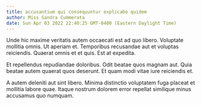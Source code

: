 ```yaml
---
title: accusantium qui consequuntur explicabo quidem
author: Miss Sandra Cummerata
date: Sun Apr 03 2022 22:40:25 GMT-0400 (Eastern Daylight Time)
---
```

Unde hic maxime veritatis autem occaecati est ad quo libero. Voluptate mollitia omnis. Ut aperiam et. Temporibus recusandae aut et voluptas reiciendis. Quaerat omnis et et quis. Est at expedita.

 Et repellendus repudiandae doloribus. Odit beatae quos magnam aut. Quia beatae autem quaerat quos deserunt. Et quam modi vitae iure reiciendis et.

 A autem deleniti aut sint libero. Minima distinctio voluptatem fuga placeat et mollitia labore quae. Itaque nostrum dolorem error repellat similique minus accusamus quo numquam.